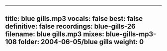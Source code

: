
---
title: blue gills.mp3
vocals: false
best: false
definitive: false
recordings: blue-gills-26
filename: blue gills.mp3
mixes: blue-gills-mp3-108
folder: 2004-06-05/blue gills
weight: 0
---

